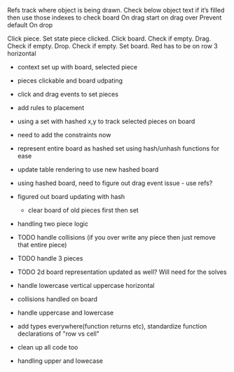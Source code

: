 Refs track where object is being drawn. Check below object text if it’s filled then use those indexes to check board
On drag start on drag over
Prevent default
On drop

Click piece. Set state piece clicked. Click board. Check if empty. Drag. Check if empty. Drop. Check if empty. Set board.
Red has to be on row 3 horizontal

- context set up with board, selected piece
- pieces clickable and board udpating
- click and drag events to set pieces
- add rules to placement

- using a set with hashed x,y to track selected pieces on board
- need to add the constraints now

- represent entire board as hashed set using hash/unhash functions for ease
- update table rendering to use new hashed board

- using hashed board, need to figure out drag event issue - use refs?

- figured out board updating with hash
  - clear board of old pieces first then set
- handling two piece logic

- TODO handle collisions (if you over write any piece then just remove that entire piece)
- TODO handle 3 pieces
- TODO 2d board representation updated as well? Will need for the solves
- handle lowercase vertical uppercase horizontal

- collisions handled on board
- handle uppercase and lowercase

- add types everywhere(function returns etc), standardize function declarations of "row vs cell"
- clean up all code too

- handling upper and lowecase